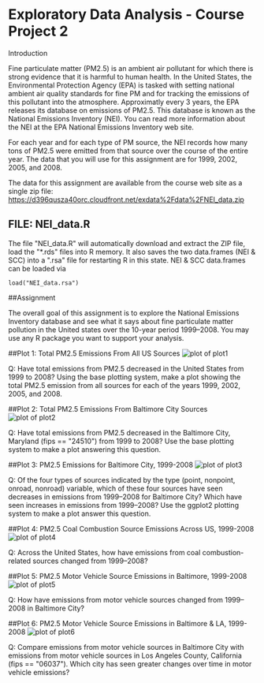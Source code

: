 Exploratory Data Analysis - Course Project 2
============================================

Introduction

Fine particulate matter (PM2.5) is an ambient air pollutant for which there is strong evidence that it is harmful to human health. In the United States, the Environmental Protection Agency (EPA) is tasked with setting national ambient air quality standards for fine PM and for tracking the emissions of this pollutant into the atmosphere. Approximatly every 3 years, the EPA releases its database on emissions of PM2.5. This database is known as the National Emissions Inventory (NEI). You can read more information about the NEI at the EPA National Emissions Inventory web site.

For each year and for each type of PM source, the NEI records how many tons of PM2.5 were emitted from that source over the course of the entire year. The data that you will use for this assignment are for 1999, 2002, 2005, and 2008.

The data for this assignment are available from the course web site as a single zip file:
<https://d396qusza40orc.cloudfront.net/exdata%2Fdata%2FNEI_data.zip>

## FILE: NEI_data.R
The file "NEI_data.R" will automatically download and extract the ZIP file, load the "*.rds" files into R memory. It also saves the two data.frames (NEI & SCC) into a ".rsa" file for restarting R in this state. NEI & SCC data.frames can be loaded via
```
load("NEI_data.rsa")
```

##Assignment

The overall goal of this assignment is to explore the National Emissions Inventory database and see what it says about fine particulate matter pollution in the United states over the 10-year period 1999–2008. You may use any R package you want to support your analysis.

##Plot 1: Total PM2.5 Emissions From All US Sources
![plot of plot1](plot1.png) 

Q: Have total emissions from PM2.5 decreased in the United States from 1999 to 2008? Using the base plotting system, make a plot showing the total PM2.5 emission from all sources for each of the years 1999, 2002, 2005, and 2008.

##Plot 2: Total PM2.5 Emissions From Baltimore City Sources
![plot of plot2](plot2.png)

Q: Have total emissions from PM2.5 decreased in the Baltimore City, Maryland (fips == "24510") from 1999 to 2008? Use the base plotting system to make a plot answering this question.

##Plot 3: PM2.5 Emissions for Baltimore City, 1999-2008
![plot of plot3](plot3.png)

Q: Of the four types of sources indicated by the type (point, nonpoint, onroad, nonroad) variable, which of these four sources have seen decreases in emissions from 1999–2008 for Baltimore City? Which have seen increases in emissions from 1999–2008? Use the ggplot2 plotting system to make a plot answer this question.

##Plot 4: PM2.5 Coal Combustion Source Emissions Across US, 1999-2008
![plot of plot4](plot4.png)

Q: Across the United States, how have emissions from coal combustion-related sources changed from 1999–2008?

##Plot 5: PM2.5 Motor Vehicle Source Emissions in Baltimore, 1999-2008
![plot of plot5](plot5.png)

Q: How have emissions from motor vehicle sources changed from 1999–2008 in Baltimore City?

##Plot 6: PM2.5 Motor Vehicle Source Emissions in Baltimore & LA, 1999-2008
![plot of plot6](plot6.png)

Q: Compare emissions from motor vehicle sources in Baltimore City with emissions from motor vehicle sources in Los Angeles County, California (fips == "06037"). Which city has seen greater changes over time in motor vehicle emissions?
